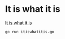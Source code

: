 # It is what it is

[It is what it is](https://www.youtube.com/watch?v=KpXsfimrkFo)

```bash
go run itiswhatitis.go
```
